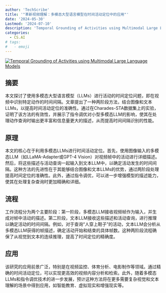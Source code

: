 ```yaml
---
author: 'TechScribe'
title: '"革新视频理解：多模态大型语言模型在时间活动定位中的应用"'
date: '2024-05-30'
Lastmod: '2024-07-10'
description: 'Temporal Grounding of Activities using Multimodal Large Language Models'
categories:
  - CS.AI
# tags:
#   - emoji
---
```


[![Temporal Grounding of Activities using Multimodal Large Language Models](https://arxiv-research-1301205113.cos.ap-guangzhou.myqcloud.com/images/2407.06157v1.pdf_0.jpg)](https://arxiv.org/abs/2407.06157v1)

## 摘要

本文探讨了使用多模态大型语言模型（LLMs）进行活动的时间定位问题，即在视频中识别特定动作的时间间隔。文章提出了一种两阶段方法，结合图像和文本LLMs，以提高时间活动定位的准确性。通过在Charades-STA数据集上的实验，证明了该方法的有效性，并展示了指令调优对小型多模态LLM的影响，使其在处理动作查询时输出更丰富和信息量更大的描述，从而提高时间间隔识别的性能。<!--more-->

## 原理

本文的核心在于利用多模态LLMs进行时间活动定位。首先，使用图像输入的多模态LLM（如LLaMA-Adapter或GPT-4 Vision）对视频帧中的活动进行详细描述。然后，将这些描述与活动查询一起输入到文本LLM中，以确定活动发生的时间间隔。这种方法的先进性在于其能够结合图像和文本LLMs的优势，通过两阶段处理提高时间定位的准确性。此外，通过指令调优，可以进一步增强模型的描述能力，使其在处理复杂查询时更加精确和详细。

## 流程

工作流程分为两个主要阶段：第一阶段，多模态LLM接收视频帧作为输入，并生成对帧中活动的描述。第二阶段，文本LLM接收这些描述和活动查询，进行推理以确定活动的时间间隔。例如，对于查询“人穿上鞋子”的活动，文本LLM会分析从多模态LLM获得的帧描述，确定活动开始和结束的具体帧数。这种两阶段流程确保了从视觉到文本的连续推理，提高了时间定位的精确度。

## 应用

该研究的应用前景广泛，特别是在视频监控、体育分析、电影制作等领域。通过精确的时间活动定位，可以实现更高效的视频内容分析和检索。此外，随着多模态LLMs和指令调优技术的进一步发展，预计这种方法将在更多需要复杂视觉和文本理解的场景中得到应用，如智能教育、虚拟现实和增强现实等。